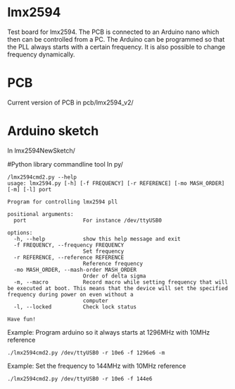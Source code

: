 # lmx2594
Test board for lmx2594. The PCB is connected to an Arduino nano which then can be controlled from a PC. The Arduino can be programmed so that the PLL always starts with a certain frequency. It is also possible to change frequency dynamically.

# PCB
Current version of PCB in pcb/lmx2594_v2/

# Arduino sketch
In lmx2594NewSketch/

#Python library commandline tool
In py/ 
```
/lmx2594cmd2.py --help
usage: lmx2594.py [-h] [-f FREQUENCY] [-r REFERENCE] [-mo MASH_ORDER] [-m] [-l] port

Program for controlling lmx2594 pll

positional arguments:
  port                  For instance /dev/ttyUSB0

options:
  -h, --help            show this help message and exit
  -f FREQUENCY, --frequency FREQUENCY
                        Set frequency
  -r REFERENCE, --reference REFERENCE
                        Reference frequency
  -mo MASH_ORDER, --mash-order MASH_ORDER
                        Order of delta sigma
  -m, --macro           Record macro while setting frequency that will be executed at boot. This means that the device will set the specified frequency during power on even without a
                        computer
  -l, --locked          Check lock status

Have fun!
```

Example:
Program arduino so it always starts at 1296MHz with 10MHz reference
```
./lmx2594cmd2.py /dev/ttyUSB0 -r 10e6 -f 1296e6 -m
```

Example:
Set the frequency to 144MHz with 10MHz reference
```
./lmx2594cmd2.py /dev/ttyUSB0 -r 10e6 -f 144e6
```